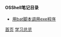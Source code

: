 #### OSShell笔记目录

* [用bat脚本调用exe程序](201904001.md)


[首页](../../README.md)  [学习总览](../../introduction/studyCatalogList.md)
